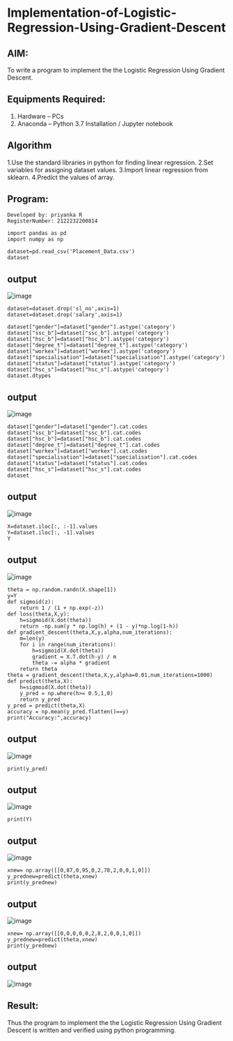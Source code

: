 # Implementation-of-Logistic-Regression-Using-Gradient-Descent

## AIM:
To write a program to implement the the Logistic Regression Using Gradient Descent.

## Equipments Required:
1. Hardware – PCs
2. Anaconda – Python 3.7 Installation / Jupyter notebook

## Algorithm
1.Use the standard libraries in python for finding linear regression.
2.Set variables for assigning dataset values.
3.Import linear regression from sklearn.
4.Predict the values of array.


## Program:
~~~
Developed by: priyanka R
RegisterNumber: 2122232200814
~~~
~~~
import pandas as pd
import numpy as np
~~~
~~~
dataset=pd.read_csv('Placement_Data.csv')
dataset
~~~

## output
![image](https://github.com/user-attachments/assets/14fe8da7-f734-4010-b6db-7df0f6fd9667)
~~~
dataset=dataset.drop('sl_no',axis=1)
dataset=dataset.drop('salary',axis=1)
~~~
~~~
dataset["gender"]=dataset["gender"].astype('category')
dataset["ssc_b"]=dataset["ssc_b"].astype('category')
dataset["hsc_b"]=dataset["hsc_b"].astype('category')
dataset["degree_t"]=dataset["degree_t"].astype('category')
dataset["workex"]=dataset["workex"].astype('category')
dataset["specialisation"]=dataset["specialisation"].astype('category')    
dataset["status"]=dataset["status"].astype('category') 
dataset["hsc_s"]=dataset["hsc_s"].astype('category')
dataset.dtypes
~~~
## output
![image](https://github.com/user-attachments/assets/bc099560-2d52-4d7e-86c5-29d37a900c0c)
~~~
dataset["gender"]=dataset["gender"].cat.codes
dataset["ssc_b"]=dataset["ssc_b"].cat.codes
dataset["hsc_b"]=dataset["hsc_b"].cat.codes
dataset["degree_t"]=dataset["degree_t"].cat.codes
dataset["workex"]=dataset["workex"].cat.codes
dataset["specialisation"]=dataset["specialisation"].cat.codes   
dataset["status"]=dataset["status"].cat.codes
dataset["hsc_s"]=dataset["hsc_s"].cat.codes
dataset
~~~
## output
![image](https://github.com/user-attachments/assets/9f04c437-48a8-4f28-a458-b6bc55d35a0b)
~~~
X=dataset.iloc[:, :-1].values
Y=dataset.iloc[:, -1].values
Y
~~~
## output
![image](https://github.com/user-attachments/assets/7cbf7698-24b7-4afa-b2aa-a7779ac76cf0)
~~~
theta = np.random.randn(X.shape[1])
y=Y
def sigmoid(z):
    return 1 / (1 + np.exp(-z))
def loss(theta,X,y):
    h=sigmoid(X.dot(theta))
    return -np.sum(y * np.log(h) + (1 - y)*np.log(1-h))
def gradient_descent(theta,X,y,alpha,num_iterations):
    m=len(y)
    for i in range(num_iterations):
        h=sigmoid(X.dot(theta))
        gradient = X.T.dot(h-y) / m
        theta -= alpha * gradient
    return theta
theta = gradient_descent(theta,X,y,alpha=0.01,num_iterations=1000)
def predict(theta,X):
    h=sigmoid(X.dot(theta))
    y_pred = np.where(h>= 0.5,1,0)
    return y_pred
y_pred = predict(theta,X)
accuracy = np.mean(y_pred.flatten()==y)
print("Accuracy:",accuracy)
~~~

## output
![image](https://github.com/user-attachments/assets/1d06f632-8e8b-4c1e-985b-dc3e41ae57ff)

~~~
print(y_pred)
~~~

## output
![image](https://github.com/user-attachments/assets/52af4254-f097-4608-bed2-2aff5820279a)
~~~
print(Y)
~~~
## output
![image](https://github.com/user-attachments/assets/ba840607-2514-495d-b482-11cf069b3b94)

~~~
xnew= np.array([[0,87,0,95,0,2,78,2,0,0,1,0]])
y_prednew=predict(theta,xnew)
print(y_prednew)
~~~
## output
![image](https://github.com/user-attachments/assets/90208d87-ffbd-4b08-b3f8-f92bc631faf9)

~~~
xnew= np.array([[0,0,0,0,0,2,8,2,0,0,1,0]])
y_prednew=predict(theta,xnew)
print(y_prednew)
~~~

## output 
![image](https://github.com/user-attachments/assets/6e848eb9-48d0-49de-9277-380eacad1af7)



## Result:
Thus the program to implement the the Logistic Regression Using Gradient Descent is written and verified using python programming.
